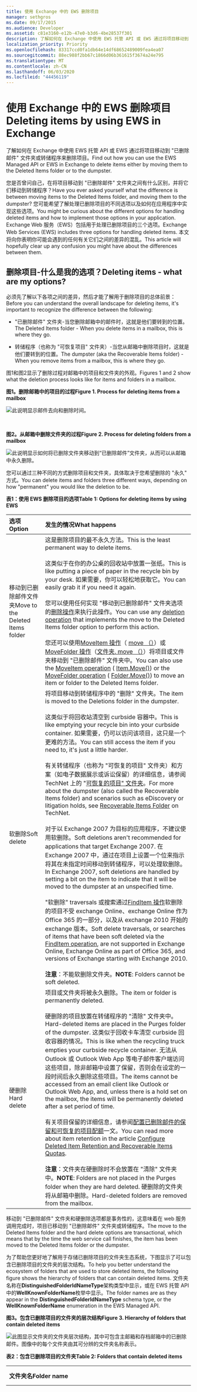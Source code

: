 ```yaml
---
title: 使用 Exchange 中的 EWS 删除项目
manager: sethgros
ms.date: 09/17/2015
ms.audience: Developer
ms.assetid: c81e3160-e12b-47e0-b3d6-4be28537f301
description: 了解如何在 Exchange 中使用 EWS 托管 API 或 EWS 通过将项目移动到 "已删除邮件" 文件夹或转储程序来删除项目。
localization_priority: Priority
ms.openlocfilehash: 83317ccd0fa1db64e14df68652489009fea4ea07
ms.sourcegitcommit: 88ec988f2bb67c1866d06b361615f3674a24e795
ms.translationtype: MT
ms.contentlocale: zh-CN
ms.lasthandoff: 06/03/2020
ms.locfileid: "44456119"
---
```

# <a name="deleting-items-by-using-ews-in-exchange"></a><span data-ttu-id="1f778-103">使用 Exchange 中的 EWS 删除项目</span><span class="sxs-lookup"><span data-stu-id="1f778-103">Deleting items by using EWS in Exchange</span></span>

<span data-ttu-id="1f778-104">了解如何在 Exchange 中使用 EWS 托管 API 或 EWS 通过将项目移动到 "已删除邮件" 文件夹或转储程序来删除项目。</span><span class="sxs-lookup"><span data-stu-id="1f778-104">Find out how you can use the EWS Managed API or EWS in Exchange to delete items either by moving them to the Deleted Items folder or to the dumpster.</span></span>
  
<span data-ttu-id="1f778-105">您是否曾问自己，在将项目移动到 "已删除邮件" 文件夹之间有什么区别，并将它们移动到转储程序？</span><span class="sxs-lookup"><span data-stu-id="1f778-105">Have you ever asked yourself what the difference is between moving items to the Deleted Items folder, and moving them to the dumpster?</span></span> <span data-ttu-id="1f778-106">您可能希望了解处理已删除项目的不同选项以及如何在应用程序中实现这些选项。</span><span class="sxs-lookup"><span data-stu-id="1f778-106">You might be curious about the different options for handling deleted items and how to implement those options in your application.</span></span> <span data-ttu-id="1f778-107">Exchange Web 服务（EWS）包括用于处理已删除项目的三个选项。</span><span class="sxs-lookup"><span data-stu-id="1f778-107">Exchange Web Services (EWS) includes three options for handling deleted items.</span></span> <span data-ttu-id="1f778-108">本文将向你表明你可能会遇到的任何有关它们之间的差异的混乱。</span><span class="sxs-lookup"><span data-stu-id="1f778-108">This article will hopefully clear up any confusion you might have about the differences between them.</span></span>
  
## <a name="deleting-items---what-are-my-options"></a><span data-ttu-id="1f778-109">删除项目-什么是我的选项？</span><span class="sxs-lookup"><span data-stu-id="1f778-109">Deleting items - what are my options?</span></span>
<span data-ttu-id="1f778-110"><a name="bk_DeletingItemsOptions"> </a></span><span class="sxs-lookup"><span data-stu-id="1f778-110"><a name="bk_DeletingItemsOptions"> </a></span></span>

<span data-ttu-id="1f778-111">必须先了解以下各项之间的差异，然后才能了解用于删除项目的总体前景：</span><span class="sxs-lookup"><span data-stu-id="1f778-111">Before you can understand the overall landscape for deleting items, it's important to recognize the difference between the following:</span></span>
  
- <span data-ttu-id="1f778-112">"已删除邮件" 文件夹-当您删除邮箱中的邮件时，这就是他们要转到的位置。</span><span class="sxs-lookup"><span data-stu-id="1f778-112">The Deleted Items folder - When you delete items in a mailbox, this is where they go.</span></span>
    
- <span data-ttu-id="1f778-113">转储程序（也称为 "可恢复项目" 文件夹）-当您从邮箱中删除项目时，这就是他们要转到的位置。</span><span class="sxs-lookup"><span data-stu-id="1f778-113">The dumpster (aka the Recoverable Items folder) - When you remove items from a mailbox, this is where they go.</span></span>
    
<span data-ttu-id="1f778-114">图1和图2显示了删除过程对邮箱中的项目和文件夹的外观。</span><span class="sxs-lookup"><span data-stu-id="1f778-114">Figures 1 and 2 show what the deletion process looks like for items and folders in a mailbox.</span></span> 

<span data-ttu-id="1f778-115">**图1。删除邮箱中的项目的过程**</span><span class="sxs-lookup"><span data-stu-id="1f778-115">**Figure 1. Process for deleting items from a mailbox**</span></span>

![此说明显示邮件去向和删除时间。](media/Ex_DeleteItems_Source.png)

<br/>

<span data-ttu-id="1f778-118">**图2。从邮箱中删除文件夹的过程**</span><span class="sxs-lookup"><span data-stu-id="1f778-118">**Figure 2. Process for deleting folders from a mailbox**</span></span>

![此说明显示如何将已删除文件夹移动到“已删除邮件”文件夹，从而可以从邮箱中永久删除。](media/Ex_.png)
   
<span data-ttu-id="1f778-120">您可以通过三种不同的方式删除项目和文件夹，具体取决于您希望删除的 "永久" 方式。</span><span class="sxs-lookup"><span data-stu-id="1f778-120">You can delete items and folders three different ways, depending on how "permanent" you would like the deletion to be.</span></span>
  
<span data-ttu-id="1f778-121">**表1：使用 EWS 删除项目的选项**</span><span class="sxs-lookup"><span data-stu-id="1f778-121">**Table 1: Options for deleting items by using EWS**</span></span>

|<span data-ttu-id="1f778-122">**选项**</span><span class="sxs-lookup"><span data-stu-id="1f778-122">**Option**</span></span>|<span data-ttu-id="1f778-123">**发生的情况**</span><span class="sxs-lookup"><span data-stu-id="1f778-123">**What happens**</span></span>|
|:-----|:-----|
|<span data-ttu-id="1f778-124">移动到已删除邮件文件夹</span><span class="sxs-lookup"><span data-stu-id="1f778-124">Move to the Deleted Items folder</span></span>  <br/> |<span data-ttu-id="1f778-125">这是删除项目的最不永久方法。</span><span class="sxs-lookup"><span data-stu-id="1f778-125">This is the least permanent way to delete items.</span></span><br/><br/><span data-ttu-id="1f778-126">这类似于在你的办公桌的回收站中放置一张纸。</span><span class="sxs-lookup"><span data-stu-id="1f778-126">This is like putting a piece of paper in the recycle bin by your desk.</span></span> <span data-ttu-id="1f778-127">如果需要，你可以轻松地获取它。</span><span class="sxs-lookup"><span data-stu-id="1f778-127">You can easily grab it if you need it again.</span></span><br/><br/><span data-ttu-id="1f778-128">您可以使用任何实现 "移动到已删除邮件" 文件夹选项的[删除操作](deleting-items-by-using-ews-in-exchange.md#bk_howdoIdeleteitems)来执行此操作。</span><span class="sxs-lookup"><span data-stu-id="1f778-128">You can use any [deletion operation](deleting-items-by-using-ews-in-exchange.md#bk_howdoIdeleteitems) that implements the move to the Deleted Items folder option to perform this action.</span></span><br/><br/><span data-ttu-id="1f778-129">您还可以使用[MoveItem 操作](https://msdn.microsoft.com/library/dcf40fa7-7796-4a5c-bf5b-7a509a18d208%28Office.15%29.aspx)（ [move （）](https://msdn.microsoft.com/library/microsoft.exchange.webservices.data.item.move%28v=exchg.80%29.aspx)）或[MoveFolder 操作](https://msdn.microsoft.com/library/c7233966-6c87-4a14-8156-b1610760176d%28Office.15%29.aspx)（[文件夹. move （）](https://msdn.microsoft.com/library/microsoft.exchange.webservices.data.folder.move%28v=exchg.80%29.aspx)）将项目或文件夹移动到 "已删除邮件" 文件夹中。</span><span class="sxs-lookup"><span data-stu-id="1f778-129">You can also use the [MoveItem operation](https://msdn.microsoft.com/library/dcf40fa7-7796-4a5c-bf5b-7a509a18d208%28Office.15%29.aspx) ( [Item.Move()](https://msdn.microsoft.com/library/microsoft.exchange.webservices.data.item.move%28v=exchg.80%29.aspx)) or the [MoveFolder operation](https://msdn.microsoft.com/library/c7233966-6c87-4a14-8156-b1610760176d%28Office.15%29.aspx) ( [Folder.Move()](https://msdn.microsoft.com/library/microsoft.exchange.webservices.data.folder.move%28v=exchg.80%29.aspx)) to move an item or folder to the Deleted Items folder.</span></span>  <br/> |
|<span data-ttu-id="1f778-130">软删除</span><span class="sxs-lookup"><span data-stu-id="1f778-130">Soft delete</span></span>  <br/> |<span data-ttu-id="1f778-131">将项目移动到转储程序中的 "删除" 文件夹。</span><span class="sxs-lookup"><span data-stu-id="1f778-131">The item is moved to the Deletions folder in the dumpster.</span></span><br/><br/><span data-ttu-id="1f778-132">这类似于将回收站清空到 curbside 容器中。</span><span class="sxs-lookup"><span data-stu-id="1f778-132">This is like emptying your recycle bin into your curbside container.</span></span> <span data-ttu-id="1f778-133">如果需要，仍可以访问该项目，这只是一个更难的方法。</span><span class="sxs-lookup"><span data-stu-id="1f778-133">You can still access the item if you need to, it's just a little harder.</span></span>  <br/><br/><span data-ttu-id="1f778-134">有关转储程序（也称为 "可恢复的项目" 文件夹）和方案（如电子数据展示或诉讼保留）的详细信息，请参阅 TechNet 上的 "[可恢复的项目" 文件夹](https://technet.microsoft.com/library/ee364755%28v=exchg.150%29.aspx)。</span><span class="sxs-lookup"><span data-stu-id="1f778-134">For more about the dumpster (also called the Recoverable Items folder) and scenarios such as eDiscovery or litigation holds, see [Recoverable Items Folder](https://technet.microsoft.com/library/ee364755%28v=exchg.150%29.aspx) on TechNet.</span></span><br/><br/><span data-ttu-id="1f778-135">对于以 Exchange 2007 为目标的应用程序，不建议使用软删除。</span><span class="sxs-lookup"><span data-stu-id="1f778-135">Soft deletions aren't recommended for applications that target Exchange 2007.</span></span> <span data-ttu-id="1f778-136">在 Exchange 2007 中，通过在项目上设置一个位来指示将其在未指定时间移动到转储程序，可以处理软删除。</span><span class="sxs-lookup"><span data-stu-id="1f778-136">In Exchange 2007, soft deletions are handled by setting a bit on the item to indicate that it will be moved to the dumpster at an unspecified time.</span></span><br/><br/><span data-ttu-id="1f778-137">"软删除" traversals 或搜索通过[FindItem 操作](https://msdn.microsoft.com/library/ebad6aae-16e7-44de-ae63-a95b24539729%28Office.15%29.aspx)软删除的项目不受 exchange Online、exchange Online 作为 Office 365 的一部分，以及从 exchange 2010 开始的 exchange 版本。</span><span class="sxs-lookup"><span data-stu-id="1f778-137">Soft delete traversals, or searches of items that have been soft deleted via the [FindItem operation](https://msdn.microsoft.com/library/ebad6aae-16e7-44de-ae63-a95b24539729%28Office.15%29.aspx), are not supported in Exchange Online, Exchange Online as part of Office 365, and versions of Exchange starting with Exchange 2010.</span></span>  <br/><br/><span data-ttu-id="1f778-138">**注意**：不能软删除文件夹。</span><span class="sxs-lookup"><span data-stu-id="1f778-138">**NOTE**:  Folders cannot be soft deleted.</span></span>           |
|<span data-ttu-id="1f778-139">硬删除</span><span class="sxs-lookup"><span data-stu-id="1f778-139">Hard delete</span></span>  <br/> |<span data-ttu-id="1f778-140">项目或文件夹将被永久删除。</span><span class="sxs-lookup"><span data-stu-id="1f778-140">The item or folder is permanently deleted.</span></span><br/><br/><span data-ttu-id="1f778-141">硬删除的项目放置在转储程序的 "清除" 文件夹中。</span><span class="sxs-lookup"><span data-stu-id="1f778-141">Hard-deleted items are placed in the Purges folder of the dumpster.</span></span> <span data-ttu-id="1f778-142">这类似于回收卡车清空 curbside 回收容器的情况。</span><span class="sxs-lookup"><span data-stu-id="1f778-142">This is like when the recycling truck empties your curbside recycle container.</span></span> <span data-ttu-id="1f778-143">无法从 Outlook 或 Outlook Web App 等电子邮件客户端访问这些项目，除非邮箱中设置了保留，否则会在设定的一段时间后永久删除这些项目。</span><span class="sxs-lookup"><span data-stu-id="1f778-143">The items cannot be accessed from an email client like Outlook or Outlook Web App, and, unless there is a hold set on the mailbox, the items will be permanently deleted after a set period of time.</span></span><br/><br/><span data-ttu-id="1f778-144">有关项目保留的详细信息，请参阅[配置已删除邮件的保留和可恢复的项目配额](https://technet.microsoft.com/library/ee364752%28v=exchg.150%29.aspx)一文。</span><span class="sxs-lookup"><span data-stu-id="1f778-144">You can read more about item retention in the article [Configure Deleted Item Retention and Recoverable Items Quotas](https://technet.microsoft.com/library/ee364752%28v=exchg.150%29.aspx).</span></span><br/><br/><span data-ttu-id="1f778-145">**注意**：文件夹在硬删除时不会放置在 "清除" 文件夹中。</span><span class="sxs-lookup"><span data-stu-id="1f778-145">**NOTE**:  Folders are not placed in the Purges folder when they are hard deleted.</span></span> <span data-ttu-id="1f778-146">硬删除的文件夹将从邮箱中删除。</span><span class="sxs-lookup"><span data-stu-id="1f778-146">Hard-deleted folders are removed from the mailbox.</span></span>  |
   
<span data-ttu-id="1f778-147">移动到 "已删除邮件" 文件夹和硬删除选项都是事务性的，这意味着在 web 服务调用完成时，项目已移动到 "已删除邮件" 文件夹或转储程序。</span><span class="sxs-lookup"><span data-stu-id="1f778-147">The move to the Deleted Items folder and the hard delete options are transactional, which means that by the time the web service call finishes, the item has been moved to the Deleted Items folder or the dumpster.</span></span>
  
<span data-ttu-id="1f778-148">为了帮助您更好地了解用于存储已删除项目的文件夹生态系统，下图显示了可以包含已删除项目的文件夹的层次结构。</span><span class="sxs-lookup"><span data-stu-id="1f778-148">To help you better understand the ecosystem of folders that are used to store deleted items, the following figure shows the hierarchy of folders that can contain deleted items.</span></span> <span data-ttu-id="1f778-149">文件夹名称在**DistinguishedFolderIdNameType**架构类型中显示，或在 EWS 托管 API 中的**WellKnownFolderName**枚举中显示。</span><span class="sxs-lookup"><span data-stu-id="1f778-149">The folder names are as they appear in the **DistinguishedFolderIdNameType** schema type, or the **WellKnownFolderName** enumeration in the EWS Managed API.</span></span> 
  
<span data-ttu-id="1f778-150">**图3。包含已删除项目的文件夹的层次结构**</span><span class="sxs-lookup"><span data-stu-id="1f778-150">**Figure 3. Hierarchy of folders that contain deleted items**</span></span>

![此图显示文件夹的文件夹层次结构，其中可包含主邮箱和存档邮箱中的已删除邮件。图像中的每个文件夹由其可分辨的文件夹名称表示。](media/Ex_FolderHierarchyDeletedItems.png)
  
<span data-ttu-id="1f778-153">**表2：包含已删除项目的文件夹**</span><span class="sxs-lookup"><span data-stu-id="1f778-153">**Table 2: Folders that contain deleted items**</span></span>

|<span data-ttu-id="1f778-154">**文件夹名**</span><span class="sxs-lookup"><span data-stu-id="1f778-154">**Folder name**</span></span>|<span data-ttu-id="1f778-155">**引入版本**</span><span class="sxs-lookup"><span data-stu-id="1f778-155">**Introduced in**</span></span>|<span data-ttu-id="1f778-156">**说明**</span><span class="sxs-lookup"><span data-stu-id="1f778-156">**Description**</span></span>|
|:-----|:-----|:-----|
|<span data-ttu-id="1f778-157">deleteditems</span><span class="sxs-lookup"><span data-stu-id="1f778-157">deleteditems</span></span>  <br/> |<span data-ttu-id="1f778-158">Exchange 2007</span><span class="sxs-lookup"><span data-stu-id="1f778-158">Exchange 2007</span></span>  <br/> |<span data-ttu-id="1f778-159">默认的 "已删除邮件" 文件夹。</span><span class="sxs-lookup"><span data-stu-id="1f778-159">The default Deleted Items folder.</span></span> <span data-ttu-id="1f778-160">项目将保留在此文件夹中，直到它们软或硬删除，或者超过保留期。</span><span class="sxs-lookup"><span data-stu-id="1f778-160">Items remain in this folder until they are soft- or hard-deleted or until a retention period has been exceeded.</span></span> <span data-ttu-id="1f778-161">然后，将它们移动到转储程序中的文件夹。</span><span class="sxs-lookup"><span data-stu-id="1f778-161">Then they are moved to a folder in the dumpster.</span></span> <span data-ttu-id="1f778-162">已删除的文件夹放在 "已删除邮件" 文件夹中，当它们是软或硬删除的，它们将从邮箱中永久删除且不可恢复。</span><span class="sxs-lookup"><span data-stu-id="1f778-162">Deleted folders are placed in the Deleted Items folder, and when they are soft- or hard-deleted, they are permanently removed from the mailbox and are not recoverable.</span></span>  <br/> |
|<span data-ttu-id="1f778-163">recoverableitemsroot</span><span class="sxs-lookup"><span data-stu-id="1f778-163">recoverableitemsroot</span></span>  <br/> |<span data-ttu-id="1f778-164">Exchange 2010</span><span class="sxs-lookup"><span data-stu-id="1f778-164">Exchange 2010</span></span>  <br/> |<span data-ttu-id="1f778-165">转储程序或 "可恢复的项目" 文件夹的根。</span><span class="sxs-lookup"><span data-stu-id="1f778-165">The root of the dumpster, or the Recoverable Items folder.</span></span> <span data-ttu-id="1f778-166">转储程序访问在 Exchange 2010 中是在 EWS 中实现的。</span><span class="sxs-lookup"><span data-stu-id="1f778-166">Dumpster access was implemented in EWS in Exchange 2010.</span></span> <span data-ttu-id="1f778-167">此文件夹的显示名称是 "可恢复的项目"。</span><span class="sxs-lookup"><span data-stu-id="1f778-167">The display name for this folder is "Recoverable Items".</span></span>  <br/> |
|<span data-ttu-id="1f778-168">recoverableitemsdeletions</span><span class="sxs-lookup"><span data-stu-id="1f778-168">recoverableitemsdeletions</span></span>  <br/> |<span data-ttu-id="1f778-169">Exchange 2010</span><span class="sxs-lookup"><span data-stu-id="1f778-169">Exchange 2010</span></span>  <br/> |<span data-ttu-id="1f778-170">邮箱的主转储程序文件夹。</span><span class="sxs-lookup"><span data-stu-id="1f778-170">The main dumpster folder for a mailbox.</span></span> <span data-ttu-id="1f778-171">从 "已删除邮件" 文件夹中的保留策略移动的软删除项目和项目放置在此文件夹中。</span><span class="sxs-lookup"><span data-stu-id="1f778-171">Soft-deleted items and items moved from the Deleted Items folder by a retention policy are placed in this folder.</span></span> <span data-ttu-id="1f778-172">此文件夹的显示名称为 "删除"。</span><span class="sxs-lookup"><span data-stu-id="1f778-172">The display name for this folder is "Deletions".</span></span>  <br/> |
|<span data-ttu-id="1f778-173">recoverableitemsversions</span><span class="sxs-lookup"><span data-stu-id="1f778-173">recoverableitemsversions</span></span>  <br/> |<span data-ttu-id="1f778-174">Exchange 2010</span><span class="sxs-lookup"><span data-stu-id="1f778-174">Exchange 2010</span></span>  <br/> |<span data-ttu-id="1f778-175">项目的较旧版本的存储位置。</span><span class="sxs-lookup"><span data-stu-id="1f778-175">Where older versions of an item are stored.</span></span> <span data-ttu-id="1f778-176">项目的旧版本在更新项目时创建。</span><span class="sxs-lookup"><span data-stu-id="1f778-176">Old versions of an item are created when an item is updated.</span></span> <span data-ttu-id="1f778-177">草稿项目版本不会保存到此文件夹中。</span><span class="sxs-lookup"><span data-stu-id="1f778-177">Draft item versions are not saved to this folder.</span></span> <span data-ttu-id="1f778-178">此文件夹的显示名称为 "版本"。</span><span class="sxs-lookup"><span data-stu-id="1f778-178">The display name of this folder is "Versions".</span></span>  <br/> |
|<span data-ttu-id="1f778-179">recoverableitemspurges</span><span class="sxs-lookup"><span data-stu-id="1f778-179">recoverableitemspurges</span></span>  <br/> |<span data-ttu-id="1f778-180">Exchange 2010</span><span class="sxs-lookup"><span data-stu-id="1f778-180">Exchange 2010</span></span>  <br/> |<span data-ttu-id="1f778-181">存储从 "删除" 文件夹中删除的项目的位置。</span><span class="sxs-lookup"><span data-stu-id="1f778-181">Where items that are removed from the Deletions folder are stored.</span></span> <span data-ttu-id="1f778-182">所有存储硬删除项目都将移到此文件夹。</span><span class="sxs-lookup"><span data-stu-id="1f778-182">All store hard-deleted items are moved to this folder.</span></span> <span data-ttu-id="1f778-183">此文件夹的显示名称为 "清除"。</span><span class="sxs-lookup"><span data-stu-id="1f778-183">The display name for this folder is "Purges".</span></span>  <br/> |
|<span data-ttu-id="1f778-184">archiveddeletedtitems</span><span class="sxs-lookup"><span data-stu-id="1f778-184">archiveddeletedtitems</span></span>  <br/> |<span data-ttu-id="1f778-185">Exchange 2010</span><span class="sxs-lookup"><span data-stu-id="1f778-185">Exchange 2010</span></span>  <br/> |<span data-ttu-id="1f778-186">存档邮箱的默认 "已删除邮件" 文件夹。</span><span class="sxs-lookup"><span data-stu-id="1f778-186">The default Deleted Items folder for an archive mailbox.</span></span>  <br/> |
|<span data-ttu-id="1f778-187">archiverecoverablesitemsroot</span><span class="sxs-lookup"><span data-stu-id="1f778-187">archiverecoverablesitemsroot</span></span>  <br/> |<span data-ttu-id="1f778-188">Exchange 2010</span><span class="sxs-lookup"><span data-stu-id="1f778-188">Exchange 2010</span></span>  <br/> |<span data-ttu-id="1f778-189">存档邮箱的根转储程序文件夹。</span><span class="sxs-lookup"><span data-stu-id="1f778-189">The root dumpster folder for an archive mailbox.</span></span> <span data-ttu-id="1f778-190">软删除的已存档项目将移至此文件夹中的子文件夹。</span><span class="sxs-lookup"><span data-stu-id="1f778-190">Archived items that are soft-deleted are moved to a subfolder in this folder.</span></span>  <br/> |
|<span data-ttu-id="1f778-191">archiverecoverableitemsdeletions</span><span class="sxs-lookup"><span data-stu-id="1f778-191">archiverecoverableitemsdeletions</span></span>  <br/> |<span data-ttu-id="1f778-192">Exchange 2010</span><span class="sxs-lookup"><span data-stu-id="1f778-192">Exchange 2010</span></span>  <br/> |<span data-ttu-id="1f778-193">存档邮箱的主转储程序文件夹。</span><span class="sxs-lookup"><span data-stu-id="1f778-193">The main dumpster folder for an archive mailbox.</span></span> <span data-ttu-id="1f778-194">移动到转储程序的存档项目放置在此处。</span><span class="sxs-lookup"><span data-stu-id="1f778-194">Archived items moved to the dumpster are placed here.</span></span>  <br/> |
|<span data-ttu-id="1f778-195">archiverecoverableitemsversions</span><span class="sxs-lookup"><span data-stu-id="1f778-195">archiverecoverableitemsversions</span></span>  <br/> |<span data-ttu-id="1f778-196">Exchange 2010</span><span class="sxs-lookup"><span data-stu-id="1f778-196">Exchange 2010</span></span>  <br/> |<span data-ttu-id="1f778-197">存档项目的较旧版本的存储位置。</span><span class="sxs-lookup"><span data-stu-id="1f778-197">Where older versions of archived items are stored.</span></span>  <br/> |
|<span data-ttu-id="1f778-198">archiverecoverableitemspurges</span><span class="sxs-lookup"><span data-stu-id="1f778-198">archiverecoverableitemspurges</span></span>  <br/> |<span data-ttu-id="1f778-199">Exchange 2010</span><span class="sxs-lookup"><span data-stu-id="1f778-199">Exchange 2010</span></span>  <br/> |<span data-ttu-id="1f778-200">从转储程序中的 "存档删除" 文件夹中硬删除的项目存储。</span><span class="sxs-lookup"><span data-stu-id="1f778-200">Where items that are hard-deleted from the archive Deletions folder in the dumpster are stored.</span></span> <span data-ttu-id="1f778-201">所有存储硬删除的存档项目都将移到此文件夹。</span><span class="sxs-lookup"><span data-stu-id="1f778-201">All store hard-deleted archived items are moved to this folder.</span></span>  <br/> |
   
## <a name="how-do-i-delete-items"></a><span data-ttu-id="1f778-202">如何删除项目？</span><span class="sxs-lookup"><span data-stu-id="1f778-202">How do I delete items?</span></span>
<span data-ttu-id="1f778-203"><a name="bk_howdoIdeleteitems"> </a></span><span class="sxs-lookup"><span data-stu-id="1f778-203"><a name="bk_howdoIdeleteitems"> </a></span></span>

<span data-ttu-id="1f778-204">使用下列命令之一来指示是将项目移动到 "已删除邮件" 文件夹，还是执行软删除或硬删除：</span><span class="sxs-lookup"><span data-stu-id="1f778-204">Use one of the following to indicate whether to move an item to the Deleted Items folder or perform a soft delete or a hard delete:</span></span>
  
- <span data-ttu-id="1f778-205">**DisposalType**简单类型（如果您使用 EWS 访问 Exchange）。</span><span class="sxs-lookup"><span data-stu-id="1f778-205">The **DisposalType** simple type, if you use EWS to access Exchange.</span></span> 
    
- <span data-ttu-id="1f778-206">[DeleteMode 枚举](https://msdn.microsoft.com/library/exchange/microsoft.exchange.webservices.data.deletemode%28v=exchg.80%29.aspx)（如果使用 EWS 托管 API）。</span><span class="sxs-lookup"><span data-stu-id="1f778-206">The [DeleteMode enumeration](https://msdn.microsoft.com/library/exchange/microsoft.exchange.webservices.data.deletemode%28v=exchg.80%29.aspx), if you use the EWS Managed API.</span></span>
    
<span data-ttu-id="1f778-207">您可以使用许多不同的 EWS 操作或 EWS 托管 API 方法从邮箱中删除项目和文件夹。</span><span class="sxs-lookup"><span data-stu-id="1f778-207">You can use a number of different EWS operations or EWS Managed API methods to delete items and folders from a mailbox.</span></span>
  
<span data-ttu-id="1f778-208">**表3：用于删除项目的 EWS 操作和 EWS 托管的 API 方法**</span><span class="sxs-lookup"><span data-stu-id="1f778-208">**Table 3: EWS operations and EWS Managed API methods for deleting items**</span></span>

|<span data-ttu-id="1f778-209">**EWS 操作**</span><span class="sxs-lookup"><span data-stu-id="1f778-209">**EWS operation**</span></span>|<span data-ttu-id="1f778-210">**EWS 托管的 API 方法**</span><span class="sxs-lookup"><span data-stu-id="1f778-210">**EWS Managed API method**</span></span>|<span data-ttu-id="1f778-211">**引入版本**</span><span class="sxs-lookup"><span data-stu-id="1f778-211">**Introduced in**</span></span>|<span data-ttu-id="1f778-212">**功能**</span><span class="sxs-lookup"><span data-stu-id="1f778-212">**What it does**</span></span>|
|:-----|:-----|:-----|:-----|
|[<span data-ttu-id="1f778-213">DeleteFolder 操作</span><span class="sxs-lookup"><span data-stu-id="1f778-213">DeleteFolder operation</span></span>](https://msdn.microsoft.com/library/b0f92682-4895-4bcf-a4a1-e4c2e8403979%28Office.15%29.aspx) <br/> |[<span data-ttu-id="1f778-214">文件夹. Delete 方法</span><span class="sxs-lookup"><span data-stu-id="1f778-214">Folder.Delete method</span></span>](https://msdn.microsoft.com/library/exchange/microsoft.exchange.webservices.data.folder.delete%28v=exchg.80%29.aspx) <br/> |<span data-ttu-id="1f778-215">Exchange 2007</span><span class="sxs-lookup"><span data-stu-id="1f778-215">Exchange 2007</span></span>  <br/> |<span data-ttu-id="1f778-216">从邮箱中删除文件夹。</span><span class="sxs-lookup"><span data-stu-id="1f778-216">Deletes folders from a mailbox.</span></span> <span data-ttu-id="1f778-217">使用 EWS，可以批量删除文件夹。</span><span class="sxs-lookup"><span data-stu-id="1f778-217">With EWS, you can batch delete folders.</span></span> <span data-ttu-id="1f778-218">使用 EWS 托管 API，您只能删除每个调用的单个文件夹。</span><span class="sxs-lookup"><span data-stu-id="1f778-218">With the EWS Managed API, you can only delete a single folder per call.</span></span>  <br/> |
|[<span data-ttu-id="1f778-219">DeleteItem 操作</span><span class="sxs-lookup"><span data-stu-id="1f778-219">DeleteItem operation</span></span>](https://msdn.microsoft.com/library/3e26c416-fa12-476e-bfd2-5c1f4bb7b348%28Office.15%29.aspx) <br/> |[<span data-ttu-id="1f778-220">Item. Delete 方法</span><span class="sxs-lookup"><span data-stu-id="1f778-220">Item.Delete method</span></span>](https://msdn.microsoft.com/library/exchange/microsoft.exchange.webservices.data.item.delete%28v=exchg.80%29.aspx)<br/><br/>[<span data-ttu-id="1f778-221">ExchangeService 方法</span><span class="sxs-lookup"><span data-stu-id="1f778-221">ExchangeService.DeleteItems method</span></span>](https://msdn.microsoft.com/library/exchange/microsoft.exchange.webservices.data.exchangeservice.deleteitems%28v=exchg.80%29.aspx) <br/> |<span data-ttu-id="1f778-222">Exchange 2007</span><span class="sxs-lookup"><span data-stu-id="1f778-222">Exchange 2007</span></span>  <br/> |<span data-ttu-id="1f778-223">删除邮箱中的项目。</span><span class="sxs-lookup"><span data-stu-id="1f778-223">Deletes items from a mailbox.</span></span>  <br/> |
|[<span data-ttu-id="1f778-224">EmptyFolder 操作</span><span class="sxs-lookup"><span data-stu-id="1f778-224">EmptyFolder operation</span></span>](https://msdn.microsoft.com/library/98161486-e2f2-480f-8d5d-708ba81b208a%28Office.15%29.aspx) <br/> |[<span data-ttu-id="1f778-225">Folder. 空方法</span><span class="sxs-lookup"><span data-stu-id="1f778-225">Folder.Empty method</span></span>](https://msdn.microsoft.com/library/exchange/microsoft.exchange.webservices.data.folder.empty%28v=exchg.80%29.aspx) <br/> |<span data-ttu-id="1f778-226">Exchange 2010</span><span class="sxs-lookup"><span data-stu-id="1f778-226">Exchange 2010</span></span>  <br/> |<span data-ttu-id="1f778-227">删除文件夹中的所有项目，也可以选择删除文件夹中的所有子文件夹。</span><span class="sxs-lookup"><span data-stu-id="1f778-227">Deletes all the items in a folder, and, optionally, deletes all subfolders in a folder.</span></span>  <br/> |
|[<span data-ttu-id="1f778-228">ApplyConversationAction 操作</span><span class="sxs-lookup"><span data-stu-id="1f778-228">ApplyConversationAction operation</span></span>](https://msdn.microsoft.com/library/73d7943d-d361-4f8b-9948-d85f886efa1a%28Office.15%29.aspx) <br/> |[<span data-ttu-id="1f778-229">EnableAlwaysDeleteItems 方法</span><span class="sxs-lookup"><span data-stu-id="1f778-229">Conversation.EnableAlwaysDeleteItems method</span></span>](https://msdn.microsoft.com/library/exchange/microsoft.exchange.webservices.data.conversation.enablealwaysdeleteitems%28v=exchg.80%29.aspx)<br/><br/>[<span data-ttu-id="1f778-230">DeleteItems 方法</span><span class="sxs-lookup"><span data-stu-id="1f778-230">Conversation.DeleteItems method</span></span>](https://msdn.microsoft.com/library/exchange/microsoft.exchange.webservices.data.conversation.deleteitems%28v=exchg.80%29.aspx) <br/> |<span data-ttu-id="1f778-231">Exchange 2010</span><span class="sxs-lookup"><span data-stu-id="1f778-231">Exchange 2010</span></span>  <br/> |<span data-ttu-id="1f778-232">对对话中的电子邮件设置删除处理操作，以便将其删除。</span><span class="sxs-lookup"><span data-stu-id="1f778-232">Sets a delete processing action on email messages in a conversation so that they are deleted.</span></span>  <br/> |
|[<span data-ttu-id="1f778-233">DeleteUserConfiguration 操作</span><span class="sxs-lookup"><span data-stu-id="1f778-233">DeleteUserConfiguration operation</span></span>](https://msdn.microsoft.com/library/93e44690-be2d-4fdb-96a8-4ded3c193aed%28Office.15%29.aspx) <br/> |[<span data-ttu-id="1f778-234">UserConfiguration 方法</span><span class="sxs-lookup"><span data-stu-id="1f778-234">UserConfiguration.Delete method</span></span>](https://msdn.microsoft.com/library/exchange/microsoft.exchange.webservices.data.userconfiguration.delete%28v=exchg.80%29.aspx) <br/> |<span data-ttu-id="1f778-235">Exchange 2010</span><span class="sxs-lookup"><span data-stu-id="1f778-235">Exchange 2010</span></span>  <br/> |<span data-ttu-id="1f778-236">删除一个与文件夹相关联的项目，并将其移动到转储程序。</span><span class="sxs-lookup"><span data-stu-id="1f778-236">Deletes a folder associated item and moves it to the dumpster.</span></span>  <br/> |
|[<span data-ttu-id="1f778-237">CreateItem 操作</span><span class="sxs-lookup"><span data-stu-id="1f778-237">CreateItem operation</span></span>](https://msdn.microsoft.com/library/78a52120-f1d0-4ed7-8748-436e554f75b6%28Office.15%29.aspx) <br/> |[<span data-ttu-id="1f778-238">约会. Accept 方法</span><span class="sxs-lookup"><span data-stu-id="1f778-238">Appointment.Accept method</span></span>](https://msdn.microsoft.com/library/microsoft.exchange.webservices.data.appointment.accept%28v=exchg.80%29.aspx) <br/><br/>[<span data-ttu-id="1f778-239">AcceptTentatively 方法</span><span class="sxs-lookup"><span data-stu-id="1f778-239">Appointment.AcceptTentatively method</span></span>](https://msdn.microsoft.com/library/microsoft.exchange.webservices.data.appointment.accepttentatively%28v=exchg.80%29.aspx)<br/><br/>[<span data-ttu-id="1f778-240">CancelMeeting 方法</span><span class="sxs-lookup"><span data-stu-id="1f778-240">Appointment.CancelMeeting method</span></span>](https://msdn.microsoft.com/library/microsoft.exchange.webservices.data.appointment.cancelmeeting%28v=exchg.80%29.aspx)<br/><br/>[<span data-ttu-id="1f778-241">约会：拒绝</span><span class="sxs-lookup"><span data-stu-id="1f778-241">Appointment.Decline</span></span>](https://msdn.microsoft.com/library/microsoft.exchange.webservices.data.appointment.decline%28v=exchg.80%29.aspx)<br/><br/>[<span data-ttu-id="1f778-242">MeetingRequest 方法</span><span class="sxs-lookup"><span data-stu-id="1f778-242">MeetingRequest.Accept method</span></span>](https://msdn.microsoft.com/library/microsoft.exchange.webservices.data.meetingrequest.accept%28v=exchg.80%29.aspx)<br/><br/>[<span data-ttu-id="1f778-243">MeetingRequest 方法</span><span class="sxs-lookup"><span data-stu-id="1f778-243">MeetingRequest.AcceptTentatively method</span></span>](https://msdn.microsoft.com/library/microsoft.exchange.webservices.data.meetingrequest.accepttentatively%28v=exchg.80%29.aspx)<br/><br/>[<span data-ttu-id="1f778-244">MeetingRequest 方法</span><span class="sxs-lookup"><span data-stu-id="1f778-244">MeetingRequest.Decline method</span></span>](https://msdn.microsoft.com/library/microsoft.exchange.webservices.data.meetingrequest.decline%28v=exchg.80%29.aspx) <br/> |<span data-ttu-id="1f778-245">Exchange 2007</span><span class="sxs-lookup"><span data-stu-id="1f778-245">Exchange 2007</span></span>  <br/> |<span data-ttu-id="1f778-246">无论何时发送会议请求的响应或在约会上设置响应，都会将项目间接移动到 "已删除邮件" 文件夹。</span><span class="sxs-lookup"><span data-stu-id="1f778-246">Indirectly moves an item to the Deleted Items folder whenever a response to a meeting request is sent or the response is set on the appointment.</span></span><br/><br/><span data-ttu-id="1f778-247">此操作上未设置删除类型。</span><span class="sxs-lookup"><span data-stu-id="1f778-247">The deletion type is not set on this operation.</span></span> <span data-ttu-id="1f778-248">当服务成功处理响应对象时，会将会议邮件移至 "已删除邮件" 文件夹。</span><span class="sxs-lookup"><span data-stu-id="1f778-248">The meeting messages are moved to the Deleted Items folder when a response object is successfully processed by the service.</span></span>  <br/> |
   
<span data-ttu-id="1f778-249">您还可以使用收件箱规则将项目移动到 "已删除邮件" 文件夹。</span><span class="sxs-lookup"><span data-stu-id="1f778-249">You can also move items to the Deleted Items folder by using Inbox rules.</span></span> <span data-ttu-id="1f778-250">例如，您可以创建具有 "删除" 操作的[规则](inbox-management-and-ews-in-exchange.md)。</span><span class="sxs-lookup"><span data-stu-id="1f778-250">For example, you can [create rules](inbox-management-and-ews-in-exchange.md) that have a delete action.</span></span> 
  
<span data-ttu-id="1f778-251">有关删除项目的几点注意事项：</span><span class="sxs-lookup"><span data-stu-id="1f778-251">Some points to note about deleting items:</span></span>
  
- <span data-ttu-id="1f778-252">删除定期项目的事件不会触发移动到 "已删除邮件" 文件夹或转储程序。</span><span class="sxs-lookup"><span data-stu-id="1f778-252">Deleting an occurrence of a recurring item does not trigger a move to the Deleted Items folder or the dumpster.</span></span> <span data-ttu-id="1f778-253">这将导致对定期系列定期主项目的更新。</span><span class="sxs-lookup"><span data-stu-id="1f778-253">This results in an update to the recurring master item of the recurring series.</span></span>
    
- <span data-ttu-id="1f778-254">您不能从邮箱中删除默认文件夹。</span><span class="sxs-lookup"><span data-stu-id="1f778-254">You cannot delete default folders from the mailbox.</span></span>
    
- <span data-ttu-id="1f778-255">避免删除会议或会议邮件，如会议请求和会议更新。</span><span class="sxs-lookup"><span data-stu-id="1f778-255">Avoid deleting meetings or meeting messages, such as meeting requests and or meeting updates.</span></span> <span data-ttu-id="1f778-256">而是使用 response 对象来响应这些项目。</span><span class="sxs-lookup"><span data-stu-id="1f778-256">Instead, respond to these items by using response objects.</span></span> <span data-ttu-id="1f778-257">这样一来，将更新关联的日历项目以反映响应者或组织者的操作。</span><span class="sxs-lookup"><span data-stu-id="1f778-257">This way, the associated calendar items are updated to reflect the responder's or organizer's actions.</span></span>
    
- <span data-ttu-id="1f778-258">将项目移动到 "已删除邮件" 或 "删除内容" 文件夹中时，不会更新项目的更改密钥。</span><span class="sxs-lookup"><span data-stu-id="1f778-258">An item's change key is not updated when the item is moved to the Deleted Items or Deletions folder.</span></span>
    
- <span data-ttu-id="1f778-259">如果对项目执行硬删除，然后调用[SyncFolderHierarchy 操作](https://msdn.microsoft.com/library/b31916b1-bc6c-4451-a475-b7c5417f752d%28Office.15%29.aspx)或[SYNCFOLDERHIERARCHY](https://msdn.microsoft.com/library/microsoft.exchange.webservices.data.exchangeservice.syncfolderhierarchy%28v=exchg.80%29.aspx) EWS 托管 API 方法，或[SyncFolderItems 操作](https://msdn.microsoft.com/library/7f0de089-8876-47ec-a871-df118ceae75d%28Office.15%29.aspx)或[SyncFolderItems](https://msdn.microsoft.com/library/microsoft.exchange.webservices.data.exchangeservice.syncfolderitems%28v=exchg.80%29.aspx)方法，则将返回 "**删除**更改" 条目。</span><span class="sxs-lookup"><span data-stu-id="1f778-259">If you perform a hard delete on an item and then call a [SyncFolderHierarchy operation](https://msdn.microsoft.com/library/b31916b1-bc6c-4451-a475-b7c5417f752d%28Office.15%29.aspx) or [SyncFolderHierarchy](https://msdn.microsoft.com/library/microsoft.exchange.webservices.data.exchangeservice.syncfolderhierarchy%28v=exchg.80%29.aspx) EWS Managed API method, or a [SyncFolderItems operation](https://msdn.microsoft.com/library/7f0de089-8876-47ec-a871-df118ceae75d%28Office.15%29.aspx) or [SyncFolderItems](https://msdn.microsoft.com/library/microsoft.exchange.webservices.data.exchangeservice.syncfolderitems%28v=exchg.80%29.aspx) method, a **Delete** change entry will be returned.</span></span> <span data-ttu-id="1f778-260">如果将项目移动到 "已删除邮件" 文件夹中，则会返回 "**更新**更改" 条目。</span><span class="sxs-lookup"><span data-stu-id="1f778-260">If you move an item to the Deleted Items folder, an **Update** change entry is returned.</span></span> <span data-ttu-id="1f778-261">这是因为项目或文件夹将具有新的[ParentFolderId](https://msdn.microsoft.com/library/258f4b1f-367e-4c7d-9c29-eb775a2398c7%28Office.15%29.aspx)属性值。</span><span class="sxs-lookup"><span data-stu-id="1f778-261">This is because the item or folder will have a new [ParentFolderId](https://msdn.microsoft.com/library/258f4b1f-367e-4c7d-9c29-eb775a2398c7%28Office.15%29.aspx) property value.</span></span> <span data-ttu-id="1f778-262">若要了解同步已删除项目属于方案的一部分，请[阅读有关同步的详细信息](mailbox-synchronization-and-ews-in-exchange.md)。</span><span class="sxs-lookup"><span data-stu-id="1f778-262">[Read more about synchronization](mailbox-synchronization-and-ews-in-exchange.md) if synchronizing deleted items is part of your scenario.</span></span> 
    
## <a name="find-out-more-about-deleting-items"></a><span data-ttu-id="1f778-263">查找有关删除项目的详细信息</span><span class="sxs-lookup"><span data-stu-id="1f778-263">Find out more about deleting items</span></span>
<span data-ttu-id="1f778-264"><a name="findoutmore"> </a></span><span class="sxs-lookup"><span data-stu-id="1f778-264"><a name="findoutmore"> </a></span></span>

- [<span data-ttu-id="1f778-265">Exchange 中有关与 EWS 删除相关邮箱事件的拉取通知</span><span class="sxs-lookup"><span data-stu-id="1f778-265">Pull notifications for EWS deletion-related mailbox events in Exchange</span></span>](pull-notifications-for-ews-deletion-related-mailbox-events-in-exchange.md)
    
- [<span data-ttu-id="1f778-266">在 Exchange 中处理 EWS 中的与删除相关的错误</span><span class="sxs-lookup"><span data-stu-id="1f778-266">Handling deletion-related errors in EWS in Exchange</span></span>](handling-deletion-related-errors-in-ews-in-exchange.md)
    
## <a name="see-also"></a><span data-ttu-id="1f778-267">另请参阅</span><span class="sxs-lookup"><span data-stu-id="1f778-267">See also</span></span>

- [<span data-ttu-id="1f778-268">Exchange 中的 EWS 中的文件夹和项目</span><span class="sxs-lookup"><span data-stu-id="1f778-268">Folders and items in EWS in Exchange</span></span>](folders-and-items-in-ews-in-exchange.md)    
- [<span data-ttu-id="1f778-269">开发 Exchange Web 服务客户端</span><span class="sxs-lookup"><span data-stu-id="1f778-269">Develop web service clients for Exchange</span></span>](develop-web-service-clients-for-exchange.md)    
- [<span data-ttu-id="1f778-270">"可恢复的项目" 文件夹</span><span class="sxs-lookup"><span data-stu-id="1f778-270">Recoverable Items Folder</span></span>](https://technet.microsoft.com/library/ee364755.aspx)    
- [<span data-ttu-id="1f778-271">Exchange Server 2010 中的单个项目恢复</span><span class="sxs-lookup"><span data-stu-id="1f778-271">Single Item Recovery in Exchange Server 2010</span></span>](https://blogs.technet.com/b/exchange/archive/2009/09/25/3408389.aspx#_Single_Item_Recovery)    
- [<span data-ttu-id="1f778-272">Exchange 2013：以编程方式从 Exchange 服务器中删除定期系列</span><span class="sxs-lookup"><span data-stu-id="1f778-272">Exchange 2013: Delete a recurring series programmatically from Exchange servers</span></span>](https://code.msdn.microsoft.com/exchange/Exchange-2013-Delete-a-e1c7b89d)    
- [<span data-ttu-id="1f778-273">Exchange 2013：以编程方式从 Exchange 服务器上的帐户中删除任务</span><span class="sxs-lookup"><span data-stu-id="1f778-273">Exchange 2013: Delete tasks from an account on Exchange servers programmatically</span></span>](https://code.msdn.microsoft.com/exchange/Exchange-2013-Delete-tasks-13824637)    
- [<span data-ttu-id="1f778-274">Exchange 2013：以编程方式清空 Exchange 服务器上的文件夹</span><span class="sxs-lookup"><span data-stu-id="1f778-274">Exchange 2013: Empty folders on Exchange servers programmatically</span></span>](https://code.msdn.microsoft.com/exchange/Exchange-2013-Empty-6487df37)    
- [<span data-ttu-id="1f778-275">Exchange 2013：以编程方式从 Exchange 服务器删除文件夹</span><span class="sxs-lookup"><span data-stu-id="1f778-275">Exchange 2013: Delete folders programmatically from Exchange servers</span></span>](https://code.msdn.microsoft.com/exchange/Exchange-2013-Delete-aa1a5823)    
- [<span data-ttu-id="1f778-276">Exchange 2013：以编程方式从 Exchange 服务器删除多个项目</span><span class="sxs-lookup"><span data-stu-id="1f778-276">Exchange 2013: Delete many items programmatically from Exchange servers</span></span>](https://code.msdn.microsoft.com/exchange/Exchange-2013-Delete-many-064f8760)    
- [<span data-ttu-id="1f778-277">Exchange 2013：以编程方式从 Exchange 服务器删除联系人</span><span class="sxs-lookup"><span data-stu-id="1f778-277">Exchange 2013: Delete contacts programmatically from Exchange servers</span></span>](https://code.msdn.microsoft.com/exchange/Exchange-2013-Delete-3b8b0640)    
- [<span data-ttu-id="1f778-278">使用 Exchange 中的 EWS 删除约会和取消会议</span><span class="sxs-lookup"><span data-stu-id="1f778-278">Delete appointments and cancel meetings by using EWS in Exchange</span></span>](how-to-delete-appointments-and-cancel-meetings-by-using-ews-in-exchange.md)    
- [<span data-ttu-id="1f778-279">使用 Exchange 中的 EWS 管理持久应用程序设置</span><span class="sxs-lookup"><span data-stu-id="1f778-279">Manage persistent application settings by using EWS in Exchange</span></span>](how-to-manage-persistent-application-settings-by-using-ews-in-exchange.md)
    

